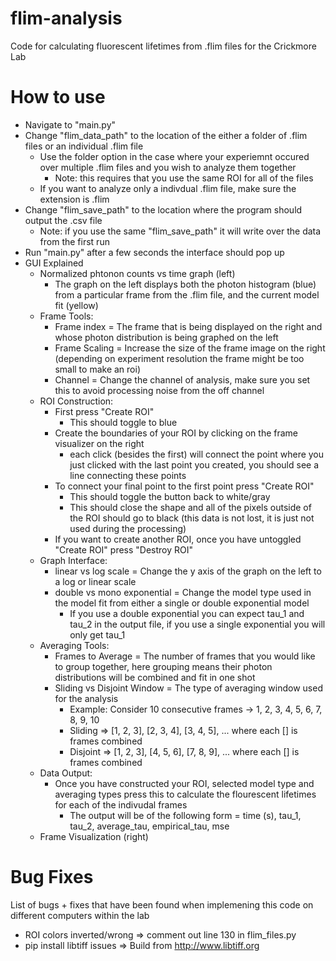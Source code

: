 # flim-analysis
Code for calculating fluorescent lifetimes from .flim files for the Crickmore Lab

# How to use

- Navigate to "main.py"
- Change "flim_data_path" to the location of the either a folder of .flim files or an individual .flim file
  - Use the folder option in the case where your experiemnt occured over multiple .flim files and you wish to analyze them together
    - Note: this requires that you use the same ROI for all of the files 
  - If you want to analyze only a indivdual .flim file, make sure the extension is .flim
- Change "flim_save_path" to the location where the program should output the .csv file 
  - Note: if you use the same "flim_save_path" it will write over the data from the first run
- Run "main.py" after a few seconds the interface should pop up
- GUI Explained 
  - Normalized phtonon counts vs time graph (left)
    - The graph on the left displays both the photon histogram (blue) from a particular frame from the .flim file, and the current model fit (yellow)
  - Frame Tools: 
    - Frame index = The frame that is being displayed on the right and whose photon distribution is being graphed on the left
    - Frame Scaling = Increase the size of the frame image on the right (depending on experiment resolution the frame might be too small to make an roi)
    - Channel = Change the channel of analysis, make sure you set this to avoid processing noise from the off channel
  - ROI Construction: 
    - First press "Create ROI"
      - This should toggle to blue
    - Create the boundaries of your ROI by clicking on the frame visualizer on the right
      - each click (besides the first) will connect the point where you just clicked with the last point you created, you should see a line connecting these points
    - To connect your final point to the first point press "Create ROI"
      - This should toggle the button back to white/gray
      - This should close the shape and all of the pixels outside of the ROI should go to black (this data is not lost, it is just not used during the processing)
    - If you want to create another ROI, once you have untoggled "Create ROI" press "Destroy ROI"
  - Graph Interface: 
    - linear vs log scale = Change the y axis of the graph on the left to a log or linear scale 
    - double vs mono exponential = Change the model type used in the model fit from either a single or double exponential model 
      - If you use a double exponential you can expect tau_1 and tau_2 in the output file, if you use a single exponential you will only get tau_1
  - Averaging Tools: 
    - Frames to Average = The number of frames that you would like to group together, here grouping means their photon distributions will be combined and fit in one shot
    - Sliding vs Disjoint Window = The type of averaging window used for the analysis 
      - Example: Consider 10 consecutive frames -> 1, 2, 3, 4, 5, 6, 7, 8, 9, 10
      - Sliding => [1, 2, 3], [2, 3, 4], [3, 4, 5], ... where each [] is frames combined
      - Disjoint => [1, 2, 3], [4, 5, 6], [7, 8, 9], ... where each [] is frames combined
  - Data Output:
    - Once you have constructed your ROI, selected model type and averaging types press this to calculate the flourescent lifetimes for each of the indivudal frames
      - The output will be of the following form = time (s), tau_1, tau_2, average_tau, empirical_tau, mse
  - Frame Visualization (right)

# Bug Fixes 
List of bugs + fixes that have been found when implemening this code on different computers within the lab

- ROI colors inverted/wrong => comment out line 130 in flim_files.py
- pip install libtiff issues => Build from http://www.libtiff.org
